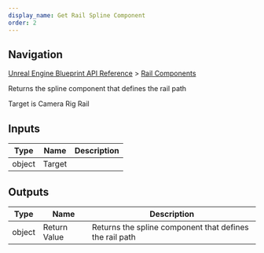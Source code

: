 ```yaml
---
display_name: Get Rail Spline Component
order: 2
---
```

## Navigation

[Unreal Engine Blueprint API Reference](https://dev.epicgames.com/documentation/en-us/unreal-engine/BlueprintAPI) > [Rail Components](https://dev.epicgames.com/documentation/en-us/unreal-engine/BlueprintAPI/RailComponents)

Returns the spline component that defines the rail path

Target is Camera Rig Rail

## Inputs

| Type | Name | Description |
| --- | --- | --- |
| object | Target |  |

## Outputs

| Type | Name | Description |
| --- | --- | --- |
| object | Return Value | Returns the spline component that defines the rail path |
